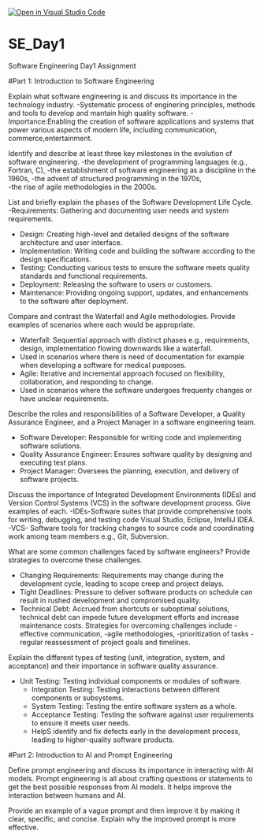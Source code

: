 [![Open in Visual Studio Code](https://classroom.github.com/assets/open-in-vscode-2e0aaae1b6195c2367325f4f02e2d04e9abb55f0b24a779b69b11b9e10269abc.svg)](https://classroom.github.com/online_ide?assignment_repo_id=15568981&assignment_repo_type=AssignmentRepo)
# SE_Day1
Software Engineering Day1 Assignment

#Part 1: Introduction to Software Engineering

Explain what software engineering is and discuss its importance in the technology industry.
-Systematic process of enginering principles, methods and tools to develop and mantain high quality software.
-Importance:Enabling the creation of software applications and systems that power various aspects of modern life, including communication, commerce,entertainment.

 Identify and describe at least three key milestones in the evolution of software engineering.
-the development of programming languages (e.g., Fortran, C),
-the establishment of software engineering as a discipline in the 1960s, 
-the advent of structured programming in the 1970s,  
-the rise of agile methodologies in the 2000s.


List and briefly explain the phases of the Software Development Life Cycle.
   -Requirements: Gathering and documenting user needs and system requirements.
  - Design: Creating high-level and detailed designs of the software architecture and user interface.
  - Implementation: Writing code and building the software according to the design specifications.
  - Testing: Conducting various tests to ensure the software meets quality standards and functional requirements.
  - Deployment: Releasing the software to users or customers.
  - Maintenance: Providing ongoing support, updates, and enhancements to the software after deployment.


Compare and contrast the Waterfall and Agile methodologies. Provide examples of scenarios where each would be appropriate.
- Waterfall: Sequential approach with distinct phases e.g., requirements, design, implementation flowing downwards like a waterfall.
- Used in scenarios where there is need of documentation for example when developing a software for medical pueposes.
 - Agile: Iterative and incremental approach focused on flexibility, collaboration, and responding to change.
 - Used in scenarios where the software undergoes frequenty changes or have unclear  requirements.


Describe the roles and responsibilities of a Software Developer, a Quality Assurance Engineer, and a Project Manager in a software engineering team.
 - Software Developer: Responsible for writing code and implementing software solutions.
  - Quality Assurance Engineer: Ensures software quality by designing and executing test plans.
  - Project Manager: Oversees the planning, execution, and delivery of software projects.
 

Discuss the importance of Integrated Development Environments (IDEs) and Version Control Systems (VCS) in the software development process. Give examples of each.
-IDEs-Software suites that provide comprehensive tools for writing, debugging, and testing code Visual Studio, Eclipse, IntelliJ IDEA.
-VCS- Software tools for tracking changes to source code and coordinating work among team members e.g., Git, Subversion.



What are some common challenges faced by software engineers? Provide strategies to overcome these challenges.
  - Changing Requirements: Requirements may change during the development cycle, leading to scope creep and project delays.
  - Tight Deadlines: Pressure to deliver software products on schedule can result in rushed development and compromised quality.
  - Technical Debt: Accrued from shortcuts or suboptimal solutions, technical debt can impede future development efforts and increase maintenance costs.
Strategies for overcoming challenges include
-effective communication,
-agile methodologies,
-prioritization of tasks
-regular reassessment of project goals and timelines.



Explain the different types of testing (unit, integration, system, and acceptance) and their importance in software quality assurance.
- Unit Testing: Testing individual components or modules of software.
  - Integration Testing: Testing interactions between different components or subsystems.
  - System Testing: Testing the entire software system as a whole.
  - Acceptance Testing: Testing the software against user requirements to ensure it meets user needs.
  -  HelpS identify and fix defects early in the development process, leading to higher-quality software products.




#Part 2: Introduction to AI and Prompt Engineering


Define prompt engineering and discuss its importance in interacting with AI models.
Prompt engineering is all about crafting questions or statements to get the best possible responses from AI models. 
It helps improve the interaction between humans and AI.





Provide an example of a vague prompt and then improve it by making it clear, specific, and concise. Explain why the improved prompt is more effective.

